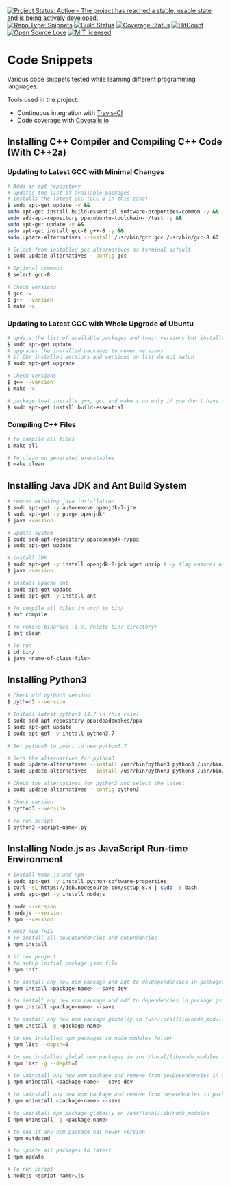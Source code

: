 [![Project Status: Active – The project has reached a stable, usable state and is being actively developed.](http://www.repostatus.org/badges/latest/active.svg)](http://www.repostatus.org/#active)
[![Repo Type: Snippets](https://img.shields.io/badge/repo%20type-snippets-yellowgreen.svg)](#code-snippets)
[![Build Status](https://travis-ci.org/coderbot92/code-snippets.svg?branch=master)](https://travis-ci.org/coderbot92/code-snippets)
[![Coverage Status](https://coveralls.io/repos/github/coderbot92/code-snippets/badge.svg?branch=master)](https://coveralls.io/github/coderbot92/code-snippets?branch=master)
[![HitCount](http://hits.dwyl.io/coderbot92/code-snippets.svg)](http://hits.dwyl.io/coderbot92/code-snippets)
[![Open Source Love](https://badges.frapsoft.com/os/v1/open-source.svg?v=103)](https://github.com/ellerbrock/open-source-badges/)
[![MIT licensed](https://img.shields.io/badge/license-MIT-blue.svg)](https://github.com/coderbot92/code-snippets/blob/master/LICENCE)

# Code Snippets
Various code snippets tested while learning different programming languages.

Tools used in the project:

- Continuous integration with [Travis-CI](https://travis-ci.org/)
- Code coverage with [Coveralls.io](https://coveralls.io/)

## Installing C++ Compiler and Compiling C++ Code (With C++2a)

### Updating to Latest GCC with Minimal Changes
``` bash
# Adds an apt repository
# Updates the list of available packages
# Installs the latest GCC (GCC 8 in this case)
$ sudo apt-get update -y && 
sudo apt-get install build-essential software-properties-common -y && 
sudo add-apt-repository ppa:ubuntu-toolchain-r/test -y && 
sudo apt-get update -y && 
sudo apt-get install gcc-8 g++-8 -y && 
sudo update-alternatives --install /usr/bin/gcc gcc /usr/bin/gcc-8 60 --slave /usr/bin/g++ g++ /usr/bin/g++-8;

# Select from installed gcc alternatives as terminal default
$ sudo update-alternatives --config gcc

# Optional command
$ select gcc-8

# Check versions
$ gcc -v
$ g++ --version
$ make -v
```
### Updating to Latest GCC with Whole Upgrade of Ubuntu
``` bash
# update the list of available packages and their versions but installs/upgrade nothing
$ sudo apt-get update
# upgrades the installed packages to newer versions 
# if the installed versions and versions on list do not match 
$ sudo apt-get upgrade

# Check versions
$ g++ --version
$ make -v

# package that installs g++, gcc and make (run only if you don't have these)
$ sudo apt-get install build-essential
```
### Compiling C++ Files
``` bash
# To compile all files
$ make all

# To clean up generated executables
$ make clean
```
## Installing Java JDK and Ant Build System
``` bash
# remove existing java installation
$ sudo apt-get -y autoremove openjdk-7-jre
$ sudo apt-get -y purge openjdk*
$ java -version

# update system
$ sudo add-apt-repository ppa:openjdk-r/ppa
$ sudo apt-get update

# install JDK
$ sudo apt-get -y install openjdk-8-jdk wget unzip # -y flag ensures automatic answer of yes to all prompts
$ java -version

# install apache ant
$ sudo apt-get update
$ sudo apt-get -y install ant
```
``` bash
# To compile all files in src/ to bin/
$ ant compile

# To remove binaries (i.e. delete bin/ directory)
$ ant clean

# To run
$ cd bin/
$ java <name-of-class-file>
```
## Installing Python3
``` bash
# Check old python3 version
$ python3 --version

# Install latest python3 (3.7 in this case)
$ sudo add-apt-repository ppa:deadsnakes/ppa
$ sudo apt-get update
$ sudo apt-get -y install python3.7

# Set python3 to point to new python3.7

# Sets the alternatives for python3
$ sudo update-alternatives --install /usr/bin/python3 python3 /usr/bin/python3.4 1 &&
$ sudo update-alternatives --install /usr/bin/python3 python3 /usr/bin/python3.7 2

# Check the alternatives for python3 and select the latest
$ sudo update-alternatives --config python3

# Check version
$ python3 --version
```
``` bash
# To run script
$ python3 <script-name>.py
```

## Installing Node.js as JavaScript Run-time Environment
``` bash
# install Node.js and npm
$ sudo apt-get -y install python-software-properties
$ curl -sL https://deb.nodesource.com/setup_8.x | sudo -E bash -
$ sudo apt-get -y install nodejs

$ node --version
$ nodejs --version
$ npm --version

# MUST RUN THIS
# To install all devDependencies and dependencies
$ npm install

# if new project
# to setup initial package.json file
$ npm init

# to install any new npm package and add to devDependencies in package.json
$ npm install <package-name> --save-dev

# to install any new npm package and add to dependencies in package.json
$ npm install <package-name> --save

# to install any new npm package globally in /usr/local/lib/node_modules
$ npm install -g <package-name>

# to see installed npm packages in node_modules folder
$ npm list --depth=0

# to see installed global npm packages in /usr/local/lib/node_modules folder
$ npm list -g --depth=0

# to uninstall any new npm package and remove from devDependencies in package.json
$ npm uninstall <package-name> --save-dev

# to uninstall any new npm package and remove from dependencies in package.json
$ npm uninstall <package-name> --save

# to uninstall npm package globally in /usr/local/lib/node_modules
$ npm uninstall -g <package-name>

# to see if any npm package has newer version
$ npm outdated

# to update all packages to latest
$ npm update
```

``` bash
# To run script
$ nodejs <script-name>.js
```
